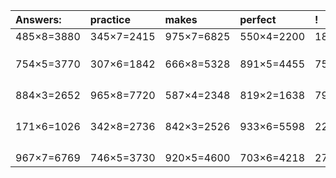 | Answers: | practice | makes | perfect | ! |
| :--- | :--- | :--- | :--- | :--- |
| 485×8=3880 | 345×7=2415 | 975×7=6825 | 550×4=2200 | 180×9=1620 | 
|   |   |   |   |   | 
|   |   |   |   |   | 
|   |   |   |   |   | 
| 754×5=3770 | 307×6=1842 | 666×8=5328 | 891×5=4455 | 754×8=6032 | 
|   |   |   |   |   | 
|   |   |   |   |   | 
|   |   |   |   |   | 
|   |   |   |   |   | 
| 884×3=2652 | 965×8=7720 | 587×4=2348 | 819×2=1638 | 799×3=2397 | 
|   |   |   |   |   | 
|   |   |   |   |   | 
|   |   |   |   |   | 
|   |   |   |   |   | 
| 171×6=1026 | 342×8=2736 | 842×3=2526 | 933×6=5598 | 223×2=446 | 
|   |   |   |   |   | 
|   |   |   |   |   | 
|   |   |   |   |   | 
|   |   |   |   |   | 
| 967×7=6769 | 746×5=3730 | 920×5=4600 | 703×6=4218 | 277×9=2493 | 
